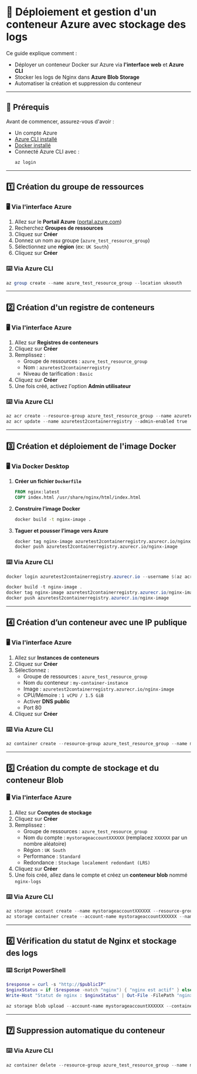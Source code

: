 # 🚀 Déploiement et gestion d'un conteneur Azure avec stockage des logs

Ce guide explique comment :

- Déployer un conteneur Docker sur Azure via **l'interface web** et **Azure CLI**
- Stocker les logs de Nginx dans **Azure Blob Storage**
- Automatiser la création et suppression du conteneur

---

## 📌 Prérequis

Avant de commencer, assurez-vous d'avoir :

- Un compte Azure
- [Azure CLI installé](https://learn.microsoft.com/fr-fr/cli/azure/install-azure-cli)
- [Docker installé](https://www.docker.com/get-started/)
- Connecté Azure CLI avec :
  ```powershell
  az login
  ```

---

## 1️⃣ Création du groupe de ressources

### 🖥️ Via l'interface Azure

1. Allez sur le **Portail Azure** ([portal.azure.com](https://portal.azure.com))
2. Recherchez **Groupes de ressources**
3. Cliquez sur **Créer**
4. Donnez un nom au groupe (`azure_test_resource_group`)
5. Sélectionnez une **région** (ex: `UK South`)
6. Cliquez sur **Créer**

### ⌨️ Via Azure CLI

```powershell
az group create --name azure_test_resource_group --location uksouth
```

---

## 2️⃣ Création d'un registre de conteneurs

### 🖥️ Via l'interface Azure

1. Allez sur **Registres de conteneurs**
2. Cliquez sur **Créer**
3. Remplissez :
   - Groupe de ressources : `azure_test_resource_group`
   - Nom : `azuretest2containerregistry`
   - Niveau de tarification : `Basic`
4. Cliquez sur **Créer**
5. Une fois créé, activez l'option **Admin utilisateur**

### ⌨️ Via Azure CLI

```powershell
az acr create --resource-group azure_test_resource_group --name azuretest2containerregistry --sku Basic --location uksouth
az acr update --name azuretest2containerregistry --admin-enabled true
```

---

## 3️⃣ Création et déploiement de l'image Docker

### 🖥️ Via Docker Desktop

1. **Créer un fichier `Dockerfile`**
   ```Dockerfile
   FROM nginx:latest
   COPY index.html /usr/share/nginx/html/index.html
   ```
2. **Construire l’image Docker**
   ```sh
   docker build -t nginx-image .
   ```
3. **Taguer et pousser l’image vers Azure**
   ```sh
   docker tag nginx-image azuretest2containerregistry.azurecr.io/nginx-image
   docker push azuretest2containerregistry.azurecr.io/nginx-image
   ```

### ⌨️ Via Azure CLI

```powershell
docker login azuretest2containerregistry.azurecr.io --username $(az acr credential show --name azuretest2containerregistry --query "username" -o tsv) --password $(az acr credential show --name azuretest2containerregistry --query "passwords[0].value" -o tsv)

docker build -t nginx-image .
docker tag nginx-image azuretest2containerregistry.azurecr.io/nginx-image
docker push azuretest2containerregistry.azurecr.io/nginx-image
```

---

## 4️⃣ Création d’un conteneur avec une IP publique

### 🖥️ Via l'interface Azure

1. Allez sur **Instances de conteneurs**
2. Cliquez sur **Créer**
3. Sélectionnez :
   - Groupe de ressources : `azure_test_resource_group`
   - Nom du conteneur : `my-container-instance`
   - Image : `azuretest2containerregistry.azurecr.io/nginx-image`
   - CPU/Mémoire : `1 vCPU / 1.5 GiB`
   - Activer **DNS public**
   - Port 80
4. Cliquez sur **Créer**

### ⌨️ Via Azure CLI

```powershell
az container create --resource-group azure_test_resource_group --name my-container-instance --image azuretest2containerregistry.azurecr.io/nginx-image --cpu 1 --memory 1.5 --os-type Linux --restart-policy OnFailure --registry-login-server azuretest2containerregistry.azurecr.io --registry-username $(az acr credential show --name azuretest2containerregistry --query "username" -o tsv) --registry-password $(az acr credential show --name azuretest2containerregistry --query "passwords[0].value" -o tsv) --dns-name-label mycontainerpublic --ports 80
```

---

## 5️⃣ Création du compte de stockage et du conteneur Blob

### 🖥️ Via l'interface Azure

1. Allez sur **Comptes de stockage**
2. Cliquez sur **Créer**
3. Remplissez :
   - Groupe de ressources : `azure_test_resource_group`
   - Nom du compte : `mystorageaccountXXXXXX` (remplacez `XXXXXX` par un nombre aléatoire)
   - Région : `UK South`
   - Performance : `Standard`
   - Redondance : `Stockage localement redondant (LRS)`
4. Cliquez sur **Créer**
5. Une fois créé, allez dans le compte et créez un **conteneur blob** nommé `nginx-logs`

### ⌨️ Via Azure CLI

```powershell
az storage account create --name mystorageaccountXXXXXX --resource-group azure_test_resource_group --location uksouth --sku Standard_LRS
az storage container create --account-name mystorageaccountXXXXXX --name nginx-logs
```

---

## 6️⃣ Vérification du statut de Nginx et stockage des logs

### ⌨️ Script PowerShell

```powershell
$response = curl -s "http://$publicIP"
$nginxStatus = if ($response -match "nginx") { "nginx est actif" } else { "nginx n'est pas actif" }
Write-Host "Statut de nginx : $nginxStatus" | Out-File -FilePath "nginx_status_log.txt" -Append

az storage blob upload --account-name mystorageaccountXXXXXX --container-name nginx-logs --file "nginx_status_log.txt" --name "nginx_status_log.txt"
```

---

## 7️⃣ Suppression automatique du conteneur

### ⌨️ Via Azure CLI

```powershell
az container delete --resource-group azure_test_resource_group --name my-container-instance --yes
```

